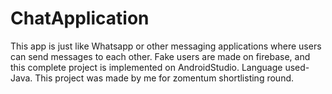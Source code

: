 # ChatApplication
This app is just like Whatsapp or other messaging applications where users can send messages to each other. Fake users are made on firebase, and this complete project is implemented on AndroidStudio. Language used-Java. This project was made by me for zomentum shortlisting round. 
